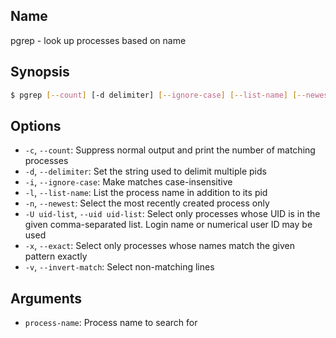 ## Name

pgrep - look up processes based on name

## Synopsis

```sh
$ pgrep [--count] [-d delimiter] [--ignore-case] [--list-name] [--newest] [--uid uid-list] [--invert-match] [--exact] <process-name>
```

## Options

* `-c`, `--count`: Suppress normal output and print the number of matching processes
* `-d`, `--delimiter`: Set the string used to delimit multiple pids
* `-i`, `--ignore-case`: Make matches case-insensitive
* `-l`, `--list-name`: List the process name in addition to its pid
* `-n`, `--newest`: Select the most recently created process only
* `-U uid-list`, `--uid uid-list`: Select only processes whose UID is in the given comma-separated list. Login name or numerical user ID may be used
* `-x`, `--exact`: Select only processes whose names match the given pattern exactly
* `-v`, `--invert-match`: Select non-matching lines

## Arguments

* `process-name`: Process name to search for

